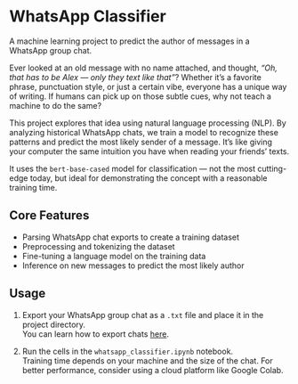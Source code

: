 # WhatsApp Classifier

A machine learning project to predict the author of messages in a WhatsApp group chat.

Ever looked at an old message with no name attached, and thought, *“Oh, that has to be Alex — only they text like that”*? Whether it’s a favorite phrase, punctuation style, or just a certain vibe, everyone has a unique way of writing. If humans can pick up on those subtle cues, why not teach a machine to do the same?

This project explores that idea using natural language processing (NLP). By analyzing historical WhatsApp chats, we train a model to recognize these patterns and predict the most likely sender of a message. It’s like giving your computer the same intuition you have when reading your friends’ texts.

It uses the `bert-base-cased` model for classification — not the most cutting-edge today, but ideal for demonstrating the concept with a reasonable training time.

## Core Features

- Parsing WhatsApp chat exports to create a training dataset  
- Preprocessing and tokenizing the dataset  
- Fine-tuning a language model on the training data  
- Inference on new messages to predict the most likely author  

## Usage

1. Export your WhatsApp group chat as a `.txt` file and place it in the project directory.  
   You can learn how to export chats [here](https://faq.whatsapp.com/1180414079177245/?locale=es_LA&cms_platform=android).

2. Run the cells in the `whatsapp_classifier.ipynb` notebook.  
   Training time depends on your machine and the size of the chat. For better performance, consider using a cloud platform like Google Colab.
